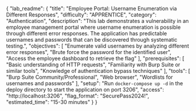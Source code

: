 {
  "lab_readme": {
    "title": "Employee Portal: Username Enumeration via Different Responses",
    "difficulty": "APPRENTICE",
    "category": "Authentication",
    "description": "This lab demonstrates a vulnerability in an employee management portal where username enumeration is possible through different error responses. The application has predictable usernames and passwords that can be discovered through systematic testing.",
    "objectives": [
      "Enumerate valid usernames by analyzing different error responses",
      "Brute force the password for the identified user",
      "Access the employee dashboard to retrieve the flag"
    ],
    "prerequisites": [
      "Basic understanding of HTTP requests",
      "Familiarity with Burp Suite or similar tools",
      "Knowledge of authentication bypass techniques"
    ],
    "tools": [
      "Burp Suite Community/Professional",
      "Web browser",
      "Wordlists for usernames and passwords"
    ],
    "setup": "Run `docker-compose up -d` in the deploy directory to start the application on port 3206",
    "access": "http://localhost:3206",
    "flag_format": "SecurePass2024!",
    "estimated_time": "15-30 minutes"
  }
}
